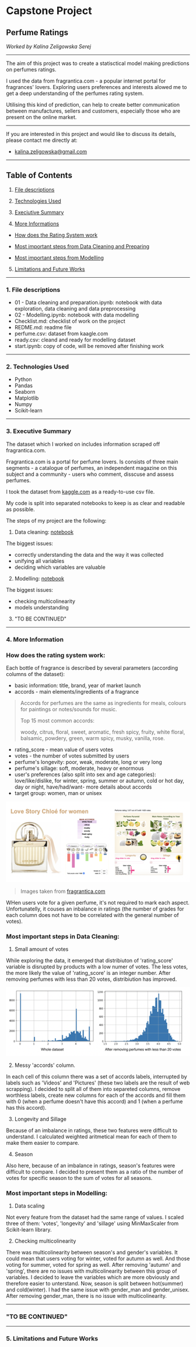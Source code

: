 # Capstone Project

## Perfume Ratings

*Worked by Kalina Zeligowska Serej*

***

The aim of this project was to create a statisctical model making predictions on perfumes ratings.

I used the data from fragrantica.com - a popular internet portal for fragrances' lovers. Exploring users preferences and interests alowed me to get a deep understanding of the perfumes rating system.

Utilising this kind of prediction, can help to create better communication between manufactures, sellers and customers, especially those who are present on the online market.

***

If you are interested in this project and would like to discuss its details, please contact me directly at:
* [kalina.zeligowska@gmail.com]()

*** 

## Table of Contents

1. <a href="https://github.com/kalina-kalina/perfumes_ratings/blob/master/README.md#1-file-descriptions" target="_blank">File descriptions</a>

2. <a href="https://github.com/kalina-kalina/perfumes_ratings/blob/master/README.md#2-technologies-used" target="_blank">Technologies Used</a>

3. <a href="https://github.com/kalina-kalina/perfumes_ratings/blob/master/README.md#3-executive-summary" target="_blank">Execiutive Summary</a>

4. <a href="https://github.com/kalina-kalina/perfumes_ratings/blob/master/README.md#4-more-information" target="_blank">More Informations</a>

* <a href="https://github.com/kalina-kalina/perfumes_ratings/blob/master/README.md#how-does-the-rating-system-work" target="_blank">How does the Rating System work</a>

* <a href="https://github.com/kalina-kalina/perfumes_ratings/blob/master/README.md#most-important-steps-from-data-cleaning-and-preparing" target="_blank">Most important steps from Data Cleaning and Preparing</a>

* <a href="https://github.com/kalina-kalina/perfumes_ratings/blob/master/README.md#most-important-steps-from-modelling" target="_blank">Most important steps from Modelling</a>

5. <a href="https://github.com/kalina-kalina/perfumes_ratings/blob/master/README.md#5-limitations-andd-future-works" target="_blank">Limitations and Future Works</a>

***

### 1. File descriptions

* 01 - Data cleaning and preparation.ipynb: notebook with data exploration, data cleaning and data preprocessing
* 02 - Modelling.ipynb: notebook with data modelling
* Checklist.md: checklist of work on the project
* REDME.md: readme file
* perfume.csv: dataset from kaagle.com
* ready.csv: cleand and ready for modelling dataset
* start.ipynb: copy of code, will be removed after finishing work

***

### 2. Technologies Used

* Python
* Pandas
* Seaborn
* Matplotlib
* Numpy
* Scikit-learn

***

### 3. Executive Summary


The dataset which I worked on includes information scraped off fragrantica.com.

Fragrantica.com is a portal for perfume lovers. Is consists of three main segments - a catalogue of perfumes, an independent magazine on this subject and a community - users who comment, disscuse and assess perfumes.

I took the dataset from <a href="https://www.kaggle.com/sagikeren88/fragrances-and-perfumes" target="_blank">kaggle.com</a> as a ready-to-use csv file.

My code is split into separated notebooks to keep is as clear and readable as possible.

The steps of my project are the following:

1. Data cleaning: <a href="https://github.com/kalina-kalina/perfumes_ratings/blob/master/01%20-%20Data%20cleaning%20and%20preparation.ipynb" target="_blank">notebook</a>

The biggest issues:
* correctly understanding the data and the way it was collected
* unifying all variables
* deciding which variables are valuable

2. Modelling: <a href="https://github.com/kalina-kalina/perfumes_ratings/blob/master/02%20-%20Modelling.ipynb" target="_blank">notebook</a>

The biggest issues:
* checking multicolinearity
* models understanding 

3. "TO BE CONTINUED"

*** 

### 4. More Information

### How does the rating system work:

Each bottle of fragrance is described by several parameters (according columns of the dataset):
* basic information: title, brand, year of market launch
* accords - main elements/ingredients of a fragrance

> Accords for perfumes are the same as ingredients for meals, colours for paintings or notes/sounds for music. 
>
> Top 15 most common accords: 
>
> woody, citrus, floral, sweet, aromatic, fresh spicy, fruity, white floral, balsamic, powdery, green, warm spicy, musky, vanilla, rose.

* rating_score - mean value of users votes
* votes - the number of votes submitted by users
* perfume's longevity: poor, weak, moderate, long or very long
* perfume's sillage: soft, moderate, heavy or enormous
* user's preferences (also split into sex and age categories): love/like/dislike, for winter, spring, summer or autumn, cold or hot day, day or night, have/had/want- more details about accords
* target group: women, man or unisex 

![](figures/from_web.png)

> Images taken from [fragrantica.com](https://www.fragrantica.com/perfume/Chlo-/Love-Story-26227.htmll)

WHen users vote for a given perfume, it's not required to mark each aspect. Unfortunatelly, it couses an inbalance in ratings (the number of grades for each column does not have to be correlated with the general number of votes).


### Most important steps in Data Cleaning:

1. Small amount of votes

While exploring the data, it emerged that distribiuton of 'rating_score' variable is disrupted by products with a
low numer of votes. The less votes, the more likely the value of 'rating_score' is an integer number. After removing perfumes with less than 20 votes, distribiution has improved.

![](figures/distribution.png)

2. Messy 'accords' column. 

In each cell of this column there was a set of accords labels, interrupted by labels such as 'Videos' and 'Pictures' (these two labels are the result of web scrapping). I decided to split all of them into separeted columns, remove worthless labels, create new columns for each of the accords and fill them with 0 (when a perfume doesn't have this accord) and 1 (when a perfume has this accord).

3. Longevity and Sillage

Because of an imbalance in ratings, these two features were difficult to understand. I calculated weighted aritmetical mean for each of them to make them easier to compare.

4. Season

Also here, because of an imbalance in ratings, season's features were difficult to compare. I decided to present them as a ratio of the number of votes for specific season to the sum of votes for all seasons.

### Most important steps in Modelling:

1. Data scaling

Not every feature from the dataset had the same range of values. I scaled three of them: 'votes', 'longevity' and 'sillage' using MinMaxScaler from Scikit-learn library. 

2. Checking multicolinearity

There was multicolinearity between season's and gender's variables. It could mean that users voting for winter, voted for autumn as well. And those voting for summer, voted for spring as well. After removing 'autumn' and 'spring', there are no issues with multicolinearity between this group of variables. I decided to leave the variables which are more obviously and therefore easier to unterstand. Now, season is split between hot(summer) and cold(winter).
I had the same issue with gender_man and gender_unisex. After removing gender_man, there is no issue with multicolinearity.

***

### "TO BE CONTINUED"

***

### 5. Limitations and Future Works





